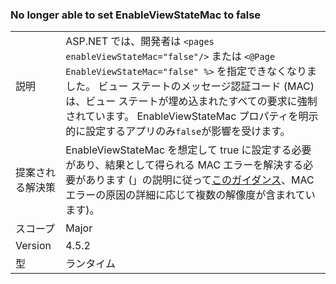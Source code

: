 ### <a name="no-longer-able-to-set-enableviewstatemac-to-false"></a>No longer able to set EnableViewStateMac to false

|   |   |
|---|---|
|説明|ASP.NET では、開発者は <code>&lt;pages enableViewStateMac=&quot;false&quot;/&gt;</code> または <code>&lt;@Page EnableViewStateMac=&quot;false&quot; %&gt;</code> を指定できなくなりました。 ビュー ステートのメッセージ認証コード (MAC) は、ビュー ステートが埋め込まれたすべての要求に強制されています。 EnableViewStateMac プロパティを明示的に設定するアプリのみ<code>false</code>が影響を受けます。|
|提案される解決策|EnableViewStateMac を想定して true に設定する必要があり、結果として得られる MAC エラーを解決する必要があります (」の説明に従って[このガイダンス](https://support.microsoft.com/kb/2915218)、MAC エラーの原因の詳細に応じて複数の解像度が含まれています)。|
|スコープ|Major|
|Version|4.5.2|
|型|ランタイム|

